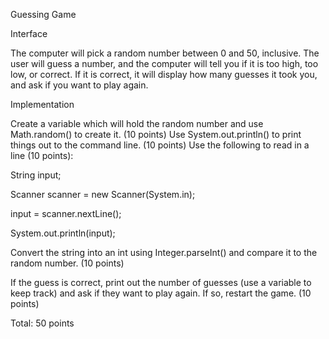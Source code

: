 Guessing Game

Interface

The computer will pick a random number between 0 and 50, inclusive.  The user will guess a number, and the computer will tell you if it is too high, too low, or correct.  If it is correct, it will display how many guesses it took you, and ask if you want to play again.

 

Implementation

Create a variable which will hold the random number and use Math.random() to create it.  (10 points)  Use System.out.println() to print things out to the command line.  (10 points)  Use the following to read in a line (10 points):

 

String input;

Scanner scanner = new Scanner(System.in);

input = scanner.nextLine();

System.out.println(input);

 

Convert the string into an int using Integer.parseInt() and compare it to the random number.  (10 points)

If the guess is correct, print out the number of guesses (use a variable to keep track) and ask if they want to play again.  If so, restart the game.  (10 points)

 

Total: 50 points
